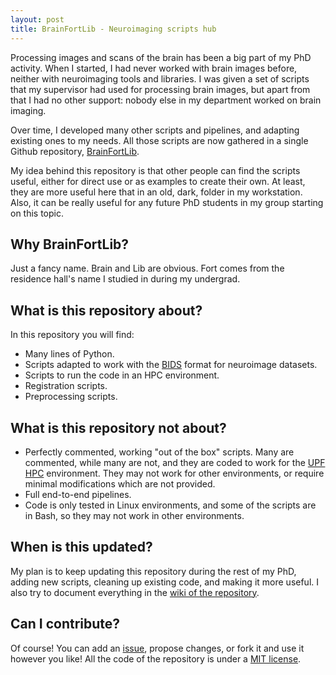 ```yaml
---
layout: post
title: BrainFortLib - Neuroimaging scripts hub
---
```


Processing images and scans of the brain has been a big part of my PhD activity. When I started, I had never worked with brain images before, neither with neuroimaging tools and libraries. I was given a set of scripts that my supervisor had used for processing brain images, but apart from that I had no other support: nobody else in my department worked on brain imaging.

Over time, I developed many other scripts and pipelines, and adapting existing ones to my needs. All those scripts are now gathered in a single Github repository, [BrainFortLib](https://github.com/GerardMJuan/BrainFortLib-neuroimage-hub).

My idea behind this repository is that other people can find the scripts useful, either for direct use or as examples to create their own. At least, they are more useful here that in an old, dark, folder in my workstation. Also, it can be really useful for any future PhD students in my group starting on this topic.

## Why BrainFortLib?

Just a fancy name. Brain and Lib are obvious. Fort comes from the residence hall's name I studied in during my undergrad.

## What is this repository about?

In this repository you will find:
* Many lines of Python.
* Scripts adapted to work with the [BIDS](http://bids.neuroimaging.io/) format for neuroimage datasets.
* Scripts to run the code in an HPC environment.
* Registration scripts.
* Preprocessing scripts.

## What is this repository not about?
* Perfectly commented, working "out of the box" scripts. Many are commented, while many are not, and they are coded to work for the [UPF HPC](https://guiesbibtic.upf.edu/recerca/hpc/home) environment. They may not work for other environments, or require minimal modifications which are not provided.
* Full end-to-end pipelines.
* Code is only tested in Linux environments, and some of the scripts are in Bash, so they may not work in other environments.

## When is this updated?
My plan is to keep updating this repository during the rest of my PhD, adding new scripts, cleaning up existing code, and making it more useful. I also try to document everything in the [wiki of the repository](https://github.com/GerardMJuan/BrainFortLib-neuroimage-hub/wiki).

## Can I contribute?
Of course! You can add an [issue](https://github.com/GerardMJuan/BrainFortLib-neuroimage-hub/issues), propose changes, or fork it and use it however you like! All the code of the repository is under a [MIT license](https://github.com/GerardMJuan/BrainFortLib-neuroimage-hub/blob/master/LICENSE).
